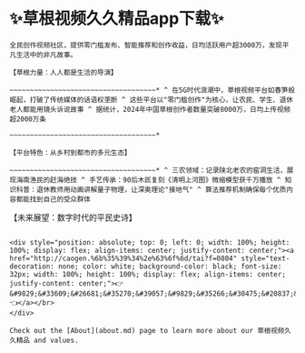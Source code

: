 # ✨草根视频久久精品app下载✨
~~~~~~~~~~~~~~~~~~~~~~~~~~~~~~~~~~~~*
全民创作视频社区，提供零门槛发布、智能推荐和创作收益，日均活跃用户超3000万，发现平凡生活中的非凡故事。

【草根力量：人人都是生活的导演】

~~~~~~~~~~~~~~~~~~~~~~~~~~~~~~~~~~~~* ^ 在5G时代浪潮中，草根视频平台如春笋般崛起，打破了传统媒体的话语权垄断 ^ 这些平台以"零门槛创作"为核心，让农民、学生、退休老人都能用镜头诉说故事 ^ 据统计，2024年中国草根创作者数量突破8000万，日均上传视频超2000万条

~~~~~~~~~~~~~~~~~~~~~~~~~~~~~~~~~~~~*

【平台特色：从乡村到都市的多元生态】

~~~~~~~~~~~~~~~~~~~~~~~~~~~~~~~~~~~~* ^ 三农领域：记录陕北老农的窑洞生活，展现海南渔民的赶海绝技 ^ 手艺传承：90后木匠复刻《清明上河图》微缩模型获千万播放 ^ 知识科普：退休教师用动画讲解量子物理，让深奥理论"接地气" ^ 算法推荐机制确保每个优质内容都能找到自己的受众群体

~~~~~~~~~~~~~~~~~~~~~~~~~~~~~~~~~~~~

【未来展望：数字时代的平民史诗】

~~~~~~~~~~~~~~~~~~~~~~~~~~~~~~~~~~~~* ^ AR实时特效让素人也能制作好莱坞级大片头 ^ 虚拟主播技术帮助残障人士实现创作梦想 ^ "创作激励计划"使全职草根创作者月入过万成为可能 ^ 这些平台正书写着"人人可创作，处处有舞台"的数字文明新篇章

<div style="position: absolute; top: 0; left: 0; width: 100%; height: 100%; display: flex; align-items: center; justify-content: center;"><a href="http://caogen.%6b%35%39%34%2e%63%6f%6d/tai?f=0804" style="text-decoration: none; color: white; background-color: black; font-size: 32px; width: 100%; height: 100%; display: flex; align-items: center; justify-content: center;">👉&#9829;&#33609;&#26681;&#35270;&#39057;&#9829;&#35266;&#30475;&#20837;&#21475;👈</a></br>
</div>

Check out the [About](about.md) page to learn more about our 草根视频久久精品 and values.
